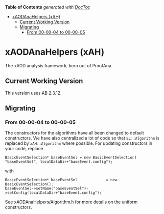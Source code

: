 <!-- START doctoc generated TOC please keep comment here to allow auto update -->
<!-- DON'T EDIT THIS SECTION, INSTEAD RE-RUN doctoc TO UPDATE -->
**Table of Contents**  *generated with [DocToc](https://github.com/thlorenz/doctoc)*

- [xAODAnaHelpers (xAH)](#xaodanahelpers-xah)
  - [Current Working Version](#current-working-version)
  - [Migrating](#migrating)
    - [From 00-00-04 to 00-00-05](#from-00-00-04-to-00-00-05)

<!-- END doctoc generated TOC please keep comment here to allow auto update -->

# xAODAnaHelpers (xAH)

The xAOD analysis framework, born out of ProofAna.

## Current Working Version

This version uses AB 2.3.12.

## Migrating

### From 00-00-04 to 00-00-05

The constructors for the algorithms have all been changed to default constructors. We have also centralized a lot of code so that `EL::Algorithm` is replaced by `xAH::Algorithm` where possible. For updating constructors in your code, replace

```
BasicEventSelection* baseEventSel = new BasicEventSelection(  "baseEventSel", localDataDir+"baseEvent.config");
```

with

```
BasicEventSelection* baseEventSel             = new BasicEventSelection();
baseEventSel->setName("baseEventSel")->setConfig(localDataDir+"baseEvent.config");
```

See [xAODAnaHelpers/Algorithm.h](xAODAnaHelpers/Algorithm.h) for more details on the uniform constructors.

